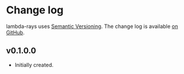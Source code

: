 Change log
==========

lambda-rays uses [Semantic Versioning][1].
The change log is available [on GitHub][2].

[1]: http://semver.org/spec/v2.0.0.html
[2]: https://github.com/victor/lambda-rays/releases

## v0.1.0.0

* Initially created.
